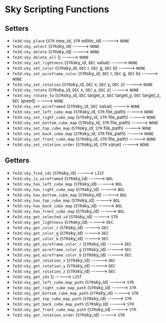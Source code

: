 # Sky Scripting Functions

## Setters

- `fe3d:sky_place` (`STR` new_id, `STR` editor_id) -----> `NONE`
- `fe3d:sky_select` (`STR`sky_id) -----> `NONE`
- `fe3d:sky_delete` (`STR`sky_id) -----> `NONE`
- `fe3d:sky_delete_all` () -----> `NONE`
- `fe3d:sky_set_lightness` (`STR`sky_id, `DEC` value) -----> `NONE`
- `fe3d:sky_set_color` (`STR`sky_id, `DEC` r, `DEC` g, `DEC` b) -----> `NONE`
- `fe3d:sky_set_wireframe_color` (`STR`sky_id, `DEC` r, `DEC` g, `DEC` b) -----> `NONE`
- `fe3d:sky_set_rotation` (`STR`sky_id, `DEC` x, `DEC` y, `DEC` z) -----> `NONE`
- `fe3d:sky_rotate` (`STR`sky_id, `DEC` x, `DEC` y, `DEC` z) -----> `NONE`
- `fe3d:sky_rotate_to` (`STR`sky_id, `DEC` target_x, `DEC` target_y, `DEC` target_z, `DEC` speed) -----> `NONE`
- `fe3d:sky_set_wireframed` (`STR`sky_id, `DEC` value) -----> `NONE`
- `fe3d:sky_set_left_cube_map` (`STR`sky_id, `STR` file_path) -----> `NONE`
- `fe3d:sky_set_right_cube_map` (`STR`sky_id, `STR` file_path) -----> `NONE`
- `fe3d:sky_set_bottom_cube_map` (`STR`sky_id, `STR` file_path) -----> `NONE`
- `fe3d:sky_set_top_cube_map` (`STR`sky_id, `STR` file_path) -----> `NONE`
- `fe3d:sky_set_back_cube_map` (`STR`sky_id, `STR` file_path) -----> `NONE`
- `fe3d:sky_set_front_cube_map` (`STR`sky_id, `STR` file_path) -----> `NONE`
- `fe3d:sky_set_rotation_order` (`STR`sky_id, `STR` value) -----> `NONE`

## Getters

- `fe3d:sky_find_ids` (`STR`sky_id) -----> `LIST`
- `fe3d:sky_is_wireframed` (`STR`sky_id) -----> `BOL`
- `fe3d:sky_has_left_cube_map` (`STR`sky_id) -----> `BOL`
- `fe3d:sky_has_right_cube_map` (`STR`sky_id) -----> `BOL`
- `fe3d:sky_has_bottom_cube_map` (`STR`sky_id) -----> `BOL`
- `fe3d:sky_has_top_cube_map` (`STR`sky_id) -----> `BOL`
- `fe3d:sky_has_back_cube_map` (`STR`sky_id) -----> `BOL`
- `fe3d:sky_has_front_cube_map` (`STR`sky_id) -----> `BOL`
- `fe3d:sky_get_selected_id` (`STR`sky_id) -----> `STR`
- `fe3d:sky_get_lightness` (`STR`sky_id) -----> `DEC`
- `fe3d:sky_get_color_r` (`STR`sky_id) -----> `DEC`
- `fe3d:sky_get_color_g` (`STR`sky_id) -----> `DEC`
- `fe3d:sky_get_color_b` (`STR`sky_id) -----> `DEC`
- `fe3d:sky_get_wireframe_color_r` (`STR`sky_id) -----> `DEC`
- `fe3d:sky_get_wireframe_color_g` (`STR`sky_id) -----> `DEC`
- `fe3d:sky_get_wireframe_color_b` (`STR`sky_id) -----> `DEC`
- `fe3d:sky_get_rotation_x` (`STR`sky_id) -----> `DEC`
- `fe3d:sky_get_rotation_y` (`STR`sky_id) -----> `DEC`
- `fe3d:sky_get_rotation_z` (`STR`sky_id) -----> `DEC`
- `fe3d:sky_get_ids` () -----> `LIST`
- `fe3d:sky_get_left_cube_map_path` (`STR`sky_id) -----> `STR`
- `fe3d:sky_get_right_cube_map_path` (`STR`sky_id) -----> `STR`
- `fe3d:sky_get_bottom_cube_map_path` (`STR`sky_id) -----> `STR`
- `fe3d:sky_get_top_cube_map_path` (`STR`sky_id) -----> `STR`
- `fe3d:sky_get_back_cube_map_path` (`STR`sky_id) -----> `STR`
- `fe3d:sky_get_front_cube_map_path` (`STR`sky_id) -----> `STR`
- `fe3d:sky_get_rotation_order` (`STR`sky_id) -----> `STR`
